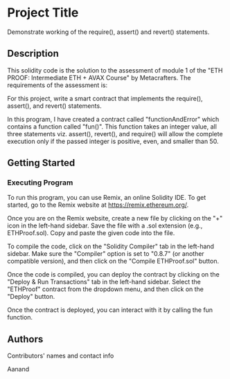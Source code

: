 # Project Title

Demonstrate working of the require(), assert() and revert() statements.

## Description

This solidity code is the solution to the assessment of module 1 of the "ETH PROOF: Intermediate ETH + AVAX Course" by Metacrafters. The requirements of the assessment is:

For this project, write a smart contract that implements the require(), assert(), and revert() statements.

In this program, I have created a contract called "functionAndError" which contains a function called "fun()". This function takes an integer value, all three statements viz. assert(), revert(), and require() will allow the complete execution only if the passed integer is positive, even, and smaller than 50.

## Getting Started

### Executing Program

To run this program, you can use Remix, an online Solidity IDE. To get started, go to the Remix website at https://remix.ethereum.org/.

Once you are on the Remix website, create a new file by clicking on the "+" icon in the left-hand sidebar. Save the file with a .sol extension (e.g., ETHProof.sol). Copy and paste the given code into the file.

To compile the code, click on the "Solidity Compiler" tab in the left-hand sidebar. Make sure the "Compiler" option is set to "0.8.7" (or another compatible version), and then click on the "Compile ETHProof.sol" button.

Once the code is compiled, you can deploy the contract by clicking on the "Deploy & Run Transactions" tab in the left-hand sidebar. Select the "ETHProof" contract from the dropdown menu, and then click on the "Deploy" button.

Once the contract is deployed, you can interact with it by calling the fun function. 

## Authors

Contributors' names and contact info

Aanand
